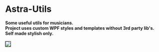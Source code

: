 # Astra-Utils
<b>Some useful utils for musicians.<br>
Project uses custom WPF styles and templates without 3rd party lib's. Self made stylish only.</b><br><br>
<a target="_blank" href="http://imageban.ru/show/2016/10/08/e17f1fe6ddf45c53362071ab702dc04c/png"><img src="http://i1.imageban.ru/out/2016/10/08/e17f1fe6ddf45c53362071ab702dc04c.png" border="0" style='border: 1px solid #000000'></a>
